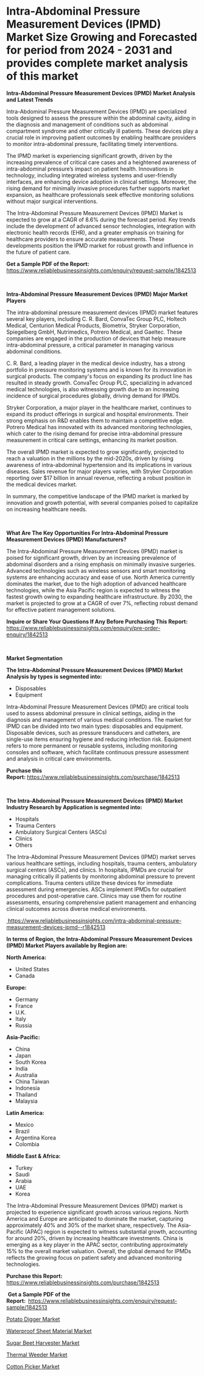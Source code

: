 <p><h1>Intra-Abdominal Pressure Measurement Devices (IPMD) Market Size Growing and Forecasted for period from 2024 - 2031 and provides complete market analysis of this market</h1></p><p><strong>Intra-Abdominal Pressure Measurement Devices (IPMD) Market Analysis and Latest Trends</strong></p>
<p><p>Intra-Abdominal Pressure Measurement Devices (IPMD) are specialized tools designed to assess the pressure within the abdominal cavity, aiding in the diagnosis and management of conditions such as abdominal compartment syndrome and other critically ill patients. These devices play a crucial role in improving patient outcomes by enabling healthcare providers to monitor intra-abdominal pressure, facilitating timely interventions.</p><p>The IPMD market is experiencing significant growth, driven by the increasing prevalence of critical care cases and a heightened awareness of intra-abdominal pressure’s impact on patient health. Innovations in technology, including integrated wireless systems and user-friendly interfaces, are enhancing device adoption in clinical settings. Moreover, the rising demand for minimally invasive procedures further supports market expansion, as healthcare professionals seek effective monitoring solutions without major surgical interventions.</p><p>The Intra-Abdominal Pressure Measurement Devices (IPMD) Market is expected to grow at a CAGR of 8.6% during the forecast period. Key trends include the development of advanced sensor technologies, integration with electronic health records (EHR), and a greater emphasis on training for healthcare providers to ensure accurate measurements. These developments position the IPMD market for robust growth and influence in the future of patient care.</p></p>
<p><strong>Get a Sample PDF of the Report:&nbsp;</strong> <a href="https://www.reliablebusinessinsights.com/enquiry/request-sample/1842513?utm_campaign=1539&utm_medium=2&utm_source=Github&utm_content=ia&utm_term=16102024&utm_id=intra-abdominal-pressure-measurement-devices-ipmd">https://www.reliablebusinessinsights.com/enquiry/request-sample/1842513</a></p>
<p>&nbsp;</p>
<p><strong>Intra-Abdominal Pressure Measurement Devices (IPMD) Major Market Players</strong></p>
<p><p>The intra-abdominal pressure measurement devices (IPMD) market features several key players, including C. R. Bard, ConvaTec Group PLC, Holtech Medical, Centurion Medical Products, Biometrix, Stryker Corporation, Spiegelberg GmbH, Nutrimedics, Potrero Medical, and Gaeltec. These companies are engaged in the production of devices that help measure intra-abdominal pressure, a critical parameter in managing various abdominal conditions.</p><p>C. R. Bard, a leading player in the medical device industry, has a strong portfolio in pressure monitoring systems and is known for its innovation in surgical products. The company's focus on expanding its product line has resulted in steady growth. ConvaTec Group PLC, specializing in advanced medical technologies, is also witnessing growth due to an increasing incidence of surgical procedures globally, driving demand for IPMDs.</p><p>Stryker Corporation, a major player in the healthcare market, continues to expand its product offerings in surgical and hospital environments. Their strong emphasis on R&D enables them to maintain a competitive edge. Potrero Medical has innovated with its advanced monitoring technologies, which cater to the rising demand for precise intra-abdominal pressure measurement in critical care settings, enhancing its market position.</p><p>The overall IPMD market is expected to grow significantly, projected to reach a valuation in the millions by the mid-2020s, driven by rising awareness of intra-abdominal hypertension and its implications in various diseases. Sales revenue for major players varies, with Stryker Corporation reporting over $17 billion in annual revenue, reflecting a robust position in the medical devices market.</p><p>In summary, the competitive landscape of the IPMD market is marked by innovation and growth potential, with several companies poised to capitalize on increasing healthcare needs.</p></p>
<p>&nbsp;</p>
<p><strong>What Are The Key Opportunities For Intra-Abdominal Pressure Measurement Devices (IPMD) Manufacturers?</strong></p>
<p><p>The Intra-Abdominal Pressure Measurement Devices (IPMD) market is poised for significant growth, driven by an increasing prevalence of abdominal disorders and a rising emphasis on minimally invasive surgeries. Advanced technologies such as wireless sensors and smart monitoring systems are enhancing accuracy and ease of use. North America currently dominates the market, due to the high adoption of advanced healthcare technologies, while the Asia Pacific region is expected to witness the fastest growth owing to expanding healthcare infrastructure. By 2030, the market is projected to grow at a CAGR of over 7%, reflecting robust demand for effective patient management solutions.</p></p>
<p><strong>Inquire or Share Your Questions If Any Before Purchasing This Report:</strong> <a href="https://www.reliablebusinessinsights.com/enquiry/pre-order-enquiry/1842513?utm_campaign=1539&utm_medium=2&utm_source=Github&utm_content=ia&utm_term=16102024&utm_id=intra-abdominal-pressure-measurement-devices-ipmd">https://www.reliablebusinessinsights.com/enquiry/pre-order-enquiry/1842513</a></p>
<p>&nbsp;</p>
<p><strong>Market Segmentation</strong></p>
<p><strong>The Intra-Abdominal Pressure Measurement Devices (IPMD) Market Analysis by types is segmented into:</strong></p>
<p><ul><li>Disposables</li><li>Equipment</li></ul></p>
<p><p>Intra-Abdominal Pressure Measurement Devices (IPMD) are critical tools used to assess abdominal pressure in clinical settings, aiding in the diagnosis and management of various medical conditions. The market for IPMD can be divided into two main types: disposables and equipment. Disposable devices, such as pressure transducers and catheters, are single-use items ensuring hygiene and reducing infection risk. Equipment refers to more permanent or reusable systems, including monitoring consoles and software, which facilitate continuous pressure assessment and analysis in critical care environments.</p></p>
<p><strong>Purchase this Report:&nbsp;</strong><a href="https://www.reliablebusinessinsights.com/purchase/1842513?utm_campaign=1539&utm_medium=2&utm_source=Github&utm_content=ia&utm_term=16102024&utm_id=intra-abdominal-pressure-measurement-devices-ipmd">https://www.reliablebusinessinsights.com/purchase/1842513</a></p>
<p>&nbsp;</p>
<p><strong>The Intra-Abdominal Pressure Measurement Devices (IPMD) Market Industry Research by Application is segmented into:</strong></p>
<p><ul><li>Hospitals</li><li>Trauma Centers</li><li>Ambulatory Surgical Centers (ASCs)</li><li>Clinics</li><li>Others</li></ul></p>
<p><p>The Intra-Abdominal Pressure Measurement Devices (IPMD) market serves various healthcare settings, including hospitals, trauma centers, ambulatory surgical centers (ASCs), and clinics. In hospitals, IPMDs are crucial for managing critically ill patients by monitoring abdominal pressure to prevent complications. Trauma centers utilize these devices for immediate assessment during emergencies. ASCs implement IPMDs for outpatient procedures and post-operative care. Clinics may use them for routine assessments, ensuring comprehensive patient management and enhancing clinical outcomes across diverse medical environments.</p></p>
<p><a href="https://www.reliablebusinessinsights.com/intra-abdominal-pressure-measurement-devices-ipmd--r1842513?utm_campaign=1539&utm_medium=2&utm_source=Github&utm_content=ia&utm_term=16102024&utm_id=intra-abdominal-pressure-measurement-devices-ipmd">&nbsp;https://www.reliablebusinessinsights.com/intra-abdominal-pressure-measurement-devices-ipmd--r1842513</a></p>
<p><strong>In terms of Region, the Intra-Abdominal Pressure Measurement Devices (IPMD) Market Players available by Region are:</strong></p>
<p>
    <p> <strong> North America: </strong>
        <ul>
            <li>United States</li>
            <li>Canada</li>
        </ul>
        </p> 
    <p> <strong> Europe: </strong>
        <ul>
            <li>Germany</li>
            <li>France</li>
            <li>U.K.</li>
            <li>Italy</li>
            <li>Russia</li>
        </ul>
        </p> 
    <p> <strong> Asia-Pacific: </strong>
        <ul>
            <li>China</li>
            <li>Japan</li>
            <li>South Korea</li>
            <li>India</li>
            <li>Australia</li>
            <li>China Taiwan</li>
            <li>Indonesia</li>
            <li>Thailand</li>
            <li>Malaysia</li>
        </ul>
        </p> 
    <p> <strong> Latin America: </strong>
        <ul>
            <li>Mexico</li>
            <li>Brazil</li>
            <li>Argentina Korea</li>
            <li>Colombia</li>
        </ul>
        </p> 
    <p> <strong> Middle East & Africa: </strong>
        <ul>
            <li>Turkey</li>
            <li>Saudi</li>
            <li>Arabia</li>
            <li>UAE</li>
            <li>Korea</li>
        </ul>
    </p>
    </p>
<p><p>The Intra-Abdominal Pressure Measurement Devices (IPMD) market is projected to experience significant growth across various regions. North America and Europe are anticipated to dominate the market, capturing approximately 40% and 30% of the market share, respectively. The Asia-Pacific (APAC) region is expected to witness substantial growth, accounting for around 20%, driven by increasing healthcare investments. China is emerging as a key player in the APAC sector, contributing approximately 15% to the overall market valuation. Overall, the global demand for IPMDs reflects the growing focus on patient safety and advanced monitoring technologies.</p></p>
<p><strong>Purchase this Report: </strong><a href="https://www.reliablebusinessinsights.com/purchase/1842513?utm_campaign=1539&utm_medium=2&utm_source=Github&utm_content=ia&utm_term=16102024&utm_id=intra-abdominal-pressure-measurement-devices-ipmd">https://www.reliablebusinessinsights.com/purchase/1842513</a></p>
<p>&nbsp;<strong>Get a Sample PDF of the Report:&nbsp;&nbsp;</strong><a href="https://www.reliablebusinessinsights.com/enquiry/request-sample/1842513?utm_campaign=1539&utm_medium=2&utm_source=Github&utm_content=ia&utm_term=16102024&utm_id=intra-abdominal-pressure-measurement-devices-ipmd">https://www.reliablebusinessinsights.com/enquiry/request-sample/1842513</a></p>
<p><strong></strong></p>
<p><p><a href="https://www.linkedin.com/pulse/strategic-roadmap-global-potato-digger-market-insights-opportunities-46rof?utm_campaign=1539&utm_medium=2&utm_source=Github&utm_content=ia&utm_term=16102024&utm_id=intra-abdominal-pressure-measurement-devices-ipmd">Potato Digger Market</a></p><p><a href="https://www.linkedin.com/pulse/global-waterproof-sheet-material-market-size-trends-analysis-cewqe?utm_campaign=1539&utm_medium=2&utm_source=Github&utm_content=ia&utm_term=16102024&utm_id=intra-abdominal-pressure-measurement-devices-ipmd">Waterproof Sheet Material Market</a></p><p><a href="https://www.linkedin.com/pulse/market-leaders-laggards-global-sugar-beet-harvester-trends-forecast-7u7vf?utm_campaign=1539&utm_medium=2&utm_source=Github&utm_content=ia&utm_term=16102024&utm_id=intra-abdominal-pressure-measurement-devices-ipmd">Sugar Beet Harvester Market</a></p><p><a href="https://www.linkedin.com/pulse/thermal-weeder-market-outlook-forecast-from-2024-2031-topicsco-uh4bf?utm_campaign=1539&utm_medium=2&utm_source=Github&utm_content=ia&utm_term=16102024&utm_id=intra-abdominal-pressure-measurement-devices-ipmd">Thermal Weeder Market</a></p><p><a href="https://www.linkedin.com/pulse/exploring-cotton-picker-market-strategic-insights-growth-opportunities-w3jsf?utm_campaign=1539&utm_medium=2&utm_source=Github&utm_content=ia&utm_term=16102024&utm_id=intra-abdominal-pressure-measurement-devices-ipmd">Cotton Picker Market</a></p></p>